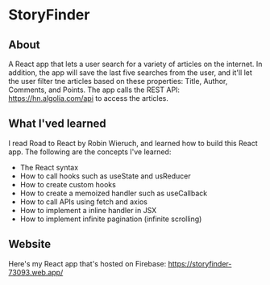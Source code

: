 # StoryFinder

## About
A React app that lets a user search for a variety of articles on the internet. In addition, the app will save the last five searches from the user, and it'll let the user filter tne articles based on these properties: Title, Author, Comments, and Points. The app calls the REST API: https://hn.algolia.com/api to access the articles. 

## What I'ved learned
I read Road to React by Robin Wieruch, and learned how to build this React app. The following are the concepts I've learned:

* The React syntax
* How to call hooks such as useState and usReducer
* How to create custom hooks
* How to create a memoized handler such as useCallback
* How to call APIs using fetch and axios 
* How to implement a inline handler in JSX
* How to implement infinite pagination (infinite scrolling)

## Website
Here's my React app that's hosted on Firebase:
https://storyfinder-73093.web.app/
